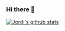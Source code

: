 ### Hi there 👋

[![Jordi's github stats](https://github-readme-stats.vercel.app/api?username=jordihales&show_icons=true&theme=gradient)](https://github.com/jordihales/github-readme-stats)

